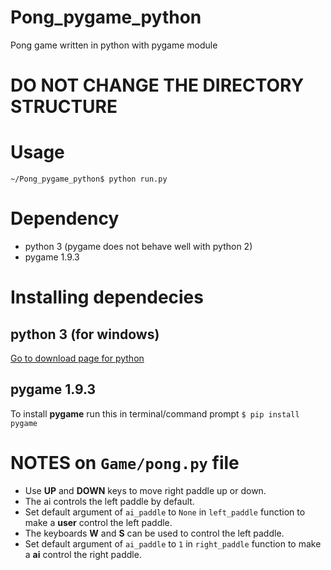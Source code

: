 # Pong_pygame_python
Pong game written in python with pygame module

# DO NOT CHANGE THE DIRECTORY STRUCTURE

# Usage
```~/Pong_pygame_python$ python run.py```

# Dependency
* python 3 (pygame does not behave well with python 2)
* pygame 1.9.3

# Installing dependecies
## python 3 (for windows)
[Go to download page for python](https://www.python.org/ftp/python/3.5.3/python-3.5.3.exe)
## pygame 1.9.3
To install **pygame** run this in terminal/command prompt
```$ pip install pygame```

# NOTES on ```Game/pong.py``` file
* Use **UP** and **DOWN** keys to move right paddle up or down.
* The ai controls the left paddle by default. 
* Set default argument of ```ai_paddle``` to ```None``` in ```left_paddle``` function to make a **user** control the left paddle.
* The keyboards **W** and **S** can be used to control the left paddle. 
* Set default argument of ```ai_paddle``` to ```1``` in ```right_paddle``` function to make a **ai** control the right paddle.
